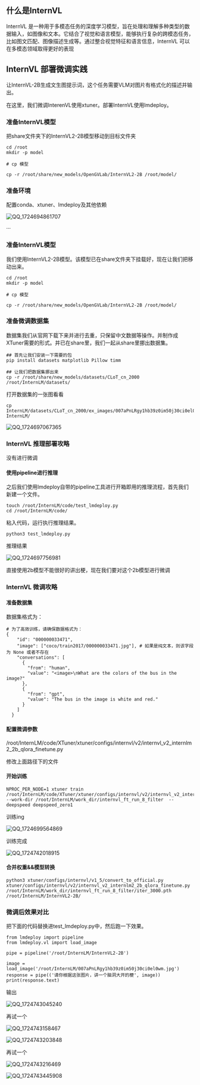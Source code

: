 ## 什么是InternVL

InternVL 是一种用于多模态任务的深度学习模型，旨在处理和理解多种类型的数据输入，如图像和文本。它结合了视觉和语言模型，能够执行复杂的跨模态任务，比如图文匹配、图像描述生成等。通过整合视觉特征和语言信息，InternVL 可以在多模态领域取得更好的表现

## InternVL 部署微调实践

让InternVL-2B生成文生图提示词，这个任务需要VLM对图片有格式化的描述并输出。

在这里，我们微调InterenVL使用xtuner。部署InternVL使用lmdeploy。

### 准备InternVL模型

把share文件夹下的InternVL2-2B模型移动到目标文件夹

```
cd /root
mkdir -p model

# cp 模型

cp -r /root/share/new_models/OpenGVLab/InternVL2-2B /root/model/
```

### 准备环境

配置conda、xtuner、lmdeploy及其他依赖

![QQ_1724694861707](assets/QQ_1724694861707.png)

···

### 准备InternVL模型

我们使用InternVL2-2B模型。该模型已在share文件夹下挂载好，现在让我们把移动出来。

```
cd /root
mkdir -p model

# cp 模型

cp -r /root/share/new_models/OpenGVLab/InternVL2-2B /root/model/
```

### 准备微调数据集

数据集我们从官网下载下来并进行去重，只保留中文数据等操作。并制作成XTuner需要的形式。并已在share里，我们一起从share里挪出数据集。

```
## 首先让我们安装一下需要的包
pip install datasets matplotlib Pillow timm

## 让我们把数据集挪出来
cp -r /root/share/new_models/datasets/CLoT_cn_2000 /root/InternLM/datasets/
```

打开数据集的一张图看看

```
cp InternLM/datasets/CLoT_cn_2000/ex_images/007aPnLRgy1hb39z0im50j30ci0el0wm.jpg InternLM/
```

![QQ_1724697067365](assets/QQ_1724697067365.png)

### InternVL 推理部署攻略

没有进行微调

#### 使用pipeline进行推理

之后我们使用lmdeploy自带的pipeline工具进行开箱即用的推理流程，首先我们新建一个文件。

```
touch /root/InternLM/code/test_lmdeploy.py
cd /root/InternLM/code/
```

粘入代码，运行执行推理结果。

```
python3 test_lmdeploy.py
```

推理结果

![QQ_1724697756981](assets/QQ_1724697756981.png)

直接使用2b模型不能很好的讲出梗，现在我们要对这个2b模型进行微调

### InternVL 微调攻略

#### 准备数据集

数据集格式为：

```
# 为了高效训练，请确保数据格式为：
{
    "id": "000000033471",
    "image": ["coco/train2017/000000033471.jpg"], # 如果是纯文本，则该字段为 None 或者不存在
    "conversations": [
      {
        "from": "human",
        "value": "<image>\nWhat are the colors of the bus in the image?"
      },
      {
        "from": "gpt",
        "value": "The bus in the image is white and red."
      }
    ]
  }
```

#### 配置微调参数

/root/InternLM/code/XTuner/xtuner/configs/internvl/v2/internvl_v2_internlm2_2b_qlora_finetune.py

修改上面路径下的文件

#### 开始训练

```
NPROC_PER_NODE=1 xtuner train /root/InternLM/code/XTuner/xtuner/configs/internvl/v2/internvl_v2_internlm2_2b_qlora_finetune.py  --work-dir /root/InternLM/work_dir/internvl_ft_run_8_filter  --deepspeed deepspeed_zero1
```

训练ing

![QQ_1724699564869](assets/QQ_1724699564869.png)

训练完成

![QQ_1724742018915](assets/QQ_1724742018915.png)

#### 合并权重&&模型转换

```
python3 xtuner/configs/internvl/v1_5/convert_to_official.py xtuner/configs/internvl/v2/internvl_v2_internlm2_2b_qlora_finetune.py /root/InternLM/work_dir/internvl_ft_run_8_filter/iter_3000.pth /root/InternLM/InternVL2-2B/
```

### 微调后效果对比

把下面的代码替换进test_lmdeploy.py中，然后跑一下效果。

```
from lmdeploy import pipeline
from lmdeploy.vl import load_image

pipe = pipeline('/root/InternLM/InternVL2-2B')

image = load_image('/root/InternLM/007aPnLRgy1hb39z0im50j30ci0el0wm.jpg')
response = pipe(('请你根据这张图片，讲一个脑洞大开的梗', image))
print(response.text)
```

输出

![QQ_1724743045240](assets/QQ_1724743045240-1724743066632-3.png)

再试一个

![QQ_1724743158467](assets/QQ_1724743158467.png)

![QQ_1724743203848](assets/QQ_1724743203848.png)

再试一个

![QQ_1724743216469](assets/QQ_1724743216469.png)

![QQ_1724743445908](assets/QQ_1724743445908.png)
